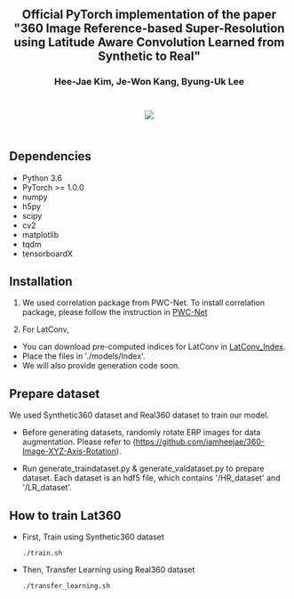 ## <center>Official PyTorch implementation of the paper "360 Image Reference-based Super-Resolution using Latitude Aware Convolution Learned from Synthetic to Real" ##

### <center>Hee-Jae Kim, Je-Won Kang, Byung-Uk Lee ###

<center><img src="https://user-images.githubusercontent.com/42056469/141826157-30379a39-4bcd-4789-835c-5bfdcbc5fde4.png" vspace="25px"></center>
  
## Dependencies ###
  - Python 3.6
  - PyTorch >= 1.0.0
  - numpy
  - h5py
  - scipy
  - cv2
  - matplotlib
  - tqdm
  - tensorboardX

## Installation ###  
1. We used correlation package from PWC-Net. 
To install correlation package, please follow the instruction in [PWC-Net](https://github.com/NVlabs/PWC-Net/tree/master/PyTorch)
  
2. For LatConv, 
- You can download pre-computed indices for LatConv in [LatConv_Index](https://drive.google.com/file/d/1ahBSPm0QjcWcToalhzRWrSsK4xQZRben/view?usp=sharing).
- Place the files in './models/Index'. 
- We will also provide generation code soon.
  
## Prepare dataset ###
We used Synthetic360 dataset and Real360 dataset to train our model. 

- Before generating datasets, randomly rotate ERP images for data augmentation. 
  Please refer to (https://github.com/iamheejae/360-Image-XYZ-Axis-Rotation).

- Run generate_traindataset.py & generate_valdataset.py to prepare dataset. 
  Each dataset is an hdf5 file, which contains '/HR_dataset' and '/LR_dataset'.
  
## How to train Lat360 ###
- First, Train using Synthetic360 dataset
  ```
  ./train.sh
  ```
  
- Then, Transfer Learning using Real360 dataset
  ```
  ./transfer_learning.sh
  ```
  
  
